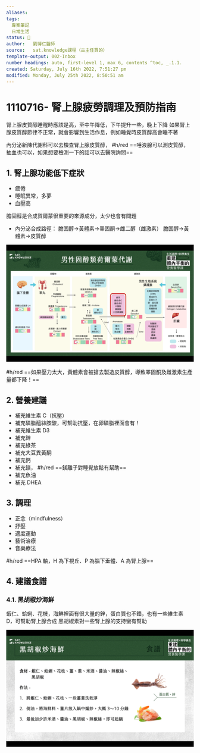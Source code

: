 ```yaml
---
aliases:    
tags: 
  專案筆記 
  日常生活 
status: 🌱
author:   劉博仁醫師 
source:   sat.knowledge課程（古主任買的） 
template-output: 002-Inbox
number headings: auto, first-level 1, max 6, contents ^toc, _.1.1.
created: Saturday, July 16th 2022, 7:51:27 pm
modified: Monday, July 25th 2022, 8:50:51 am
---
```

# 1110716- 腎上腺疲勞調理及預防指南

腎上腺皮質醇睡醒時應該是高，至中午降低，下午提升一些，晚上下降
如果腎上腺皮質醇節律不正常，就會影響到生活作息，例如睡覺時皮質醇高會睡不著

內分泌新陳代謝科可以去檢查腎上腺皮質醇， #h/red ==唾液腺可以測皮質醇，抽血也可以，如果想要檢測一下的話可以去醫院詢問==

## 1. 腎上腺功能低下症狀
- 疲倦
- 睡眠異常，多夢
- 血壓高



膽固醇是合成賀爾蒙很重要的來源成分，太少也會有問題

- 內分泌合成路徑：
膽固醇→黃體素→睪固酮→雌二醇（雌激素）
膽固醇→黃體素→皮質醇


![01|700](https://raw.githubusercontent.com/hoonsor/upgit-Obsidian/main/2022/07/17/upgit_20220717_1658023311.png)



#h/red ==如果壓力太大，黃體素會被搶去製造皮質醇，導致睪固酮及雌激素生產量都下降！==


## 2. 營養建議
- 補充維生素 C（抗壓）
- 補充磷脂醯絲胺酸，可幫助抗壓，在卵磷脂裡面會有！
- 補充維生素 D3
- 補充鋅
- 補充綠茶
- 補充大豆異黃酮
- 補充鈣
- 補充鎂， #h/red ==鎂離子對睡覺放鬆有幫助==
- 補充魚油
- 補充 DHEA


## 3. 調理
- 正念（mindfulness）
- 抒壓
- 適度運動
- 藝術治療
- 音樂療法


#h/red ==HPA 軸，H 為下視丘、P 為腦下垂體、A 為腎上腺==


## 4. 建議食譜
### 4.1. 黑胡椒炒海鮮
蝦仁、蛤蜊、花枝，海鮮裡面有很大量的鋅，蛋白質也不錯，也有一些維生素 D，可幫助腎上腺合成
黑胡椒素對一些腎上腺的支持蠻有幫助

![01|700](https://raw.githubusercontent.com/hoonsor/upgit-Obsidian/main/2022/07/17/upgit_20220717_1658023407.png)
